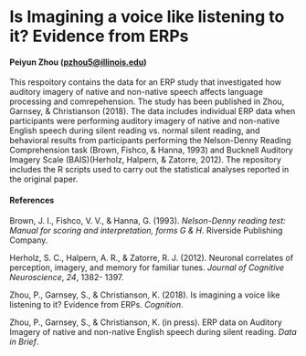 # Is Imagining a voice like listening to it? Evidence from ERPs 
#### Peiyun Zhou (pzhou5@illinois.edu)

This respoitory contains the data for an ERP study that investigated how auditory imagery of native and non-native speech affects language processing and comrepehension. The study has been published in Zhou, Garnsey, & Christianson (2018). The data includes individual ERP data when participants were performing auditory imagery of native and non-native English speech during silent reading vs. normal silent reading, and behavioral results from participants performing the Nelson-Denny Reading Comprehension task (Brown, Fishco, & Hanna, 1993) and Bucknell Auditory Imagery Scale (BAIS)(Herholz, Halpern, & Zatorre, 2012). The repository includes the R scripts used to carry out the statistical analyses reported in the original paper.

#### References

Brown, J. I., Fishco, V. V., & Hanna, G. (1993). _Nelson-Denny reading test: Manual for scoring and interpretation, forms G & H_. Riverside Publishing Company.

Herholz, S. C., Halpern, A. R., & Zatorre, R. J. (2012). Neuronal correlates of perception, imagery, and memory for familiar tunes. _Journal of Cognitive Neuroscience_, _24_, 1382- 1397.

Zhou, P., Garnsey, S., & Christianson, K. (2018). Is imagining a voice like listening to it? Evidence from ERPs. _Cognition_. 

Zhou, P., Garnsey, S., & Christianson, K. (in press). ERP data on Auditory Imagery of native and non-native English speech during silent reading. _Data in Brief_. 
